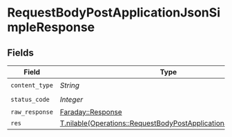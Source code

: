 # RequestBodyPostApplicationJsonSimpleResponse


## Fields

| Field                                                                                                                                | Type                                                                                                                                 | Required                                                                                                                             | Description                                                                                                                          |
| ------------------------------------------------------------------------------------------------------------------------------------ | ------------------------------------------------------------------------------------------------------------------------------------ | ------------------------------------------------------------------------------------------------------------------------------------ | ------------------------------------------------------------------------------------------------------------------------------------ |
| `content_type`                                                                                                                       | *String*                                                                                                                             | :heavy_check_mark:                                                                                                                   | N/A                                                                                                                                  |
| `status_code`                                                                                                                        | *Integer*                                                                                                                            | :heavy_check_mark:                                                                                                                   | N/A                                                                                                                                  |
| `raw_response`                                                                                                                       | [Faraday::Response](https://www.rubydoc.info/gems/faraday/Faraday/Response)                                                          | :heavy_minus_sign:                                                                                                                   | N/A                                                                                                                                  |
| `res`                                                                                                                                | [T.nilable(Operations::RequestBodyPostApplicationJsonSimpleRes)](../../models/operations/requestbodypostapplicationjsonsimpleres.md) | :heavy_minus_sign:                                                                                                                   | OK                                                                                                                                   |
